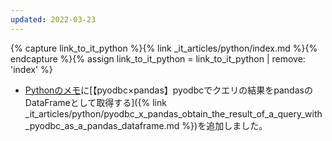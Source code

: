 ```yaml
---
updated: 2022-03-23
---
```

{% capture link_to_it_python %}{% link _it_articles/python/index.md %}{% endcapture %}{% assign link_to_it_python = link_to_it_python | remove: 'index' %}

- [Pythonのメモ]({{link_to_it_python}})に[【pyodbc×pandas】pyodbcでクエリの結果をpandasのDataFrameとして取得する]({% link _it_articles/python/pyodbc_x_pandas_obtain_the_result_of_a_query_with_pyodbc_as_a_pandas_dataframe.md %})を追加しました。